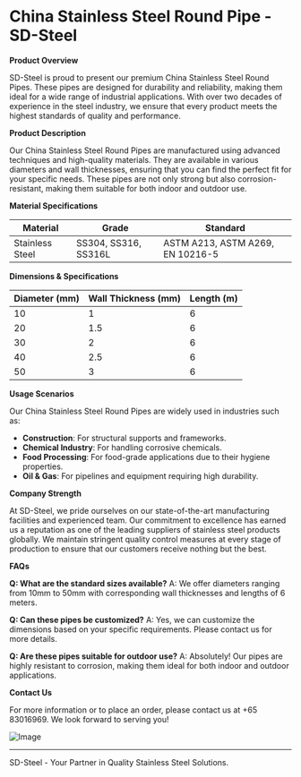 # China Stainless Steel Round Pipe - SD-Steel

**Product Overview**

SD-Steel is proud to present our premium China Stainless Steel Round Pipes. These pipes are designed for durability and reliability, making them ideal for a wide range of industrial applications. With over two decades of experience in the steel industry, we ensure that every product meets the highest standards of quality and performance.

**Product Description**

Our China Stainless Steel Round Pipes are manufactured using advanced techniques and high-quality materials. They are available in various diameters and wall thicknesses, ensuring that you can find the perfect fit for your specific needs. These pipes are not only strong but also corrosion-resistant, making them suitable for both indoor and outdoor use.

**Material Specifications**

| Material | Grade | Standard |
|----------|-------|---------|
| Stainless Steel | SS304, SS316, SS316L | ASTM A213, ASTM A269, EN 10216-5 |

**Dimensions & Specifications**

| Diameter (mm) | Wall Thickness (mm) | Length (m) |
|---------------|---------------------|------------|
| 10            | 1                   | 6          |
| 20            | 1.5                 | 6          |
| 30            | 2                   | 6          |
| 40            | 2.5                 | 6          |
| 50            | 3                   | 6          |

**Usage Scenarios**

Our China Stainless Steel Round Pipes are widely used in industries such as:

- **Construction**: For structural supports and frameworks.
- **Chemical Industry**: For handling corrosive chemicals.
- **Food Processing**: For food-grade applications due to their hygiene properties.
- **Oil & Gas**: For pipelines and equipment requiring high durability.

**Company Strength**

At SD-Steel, we pride ourselves on our state-of-the-art manufacturing facilities and experienced team. Our commitment to excellence has earned us a reputation as one of the leading suppliers of stainless steel products globally. We maintain stringent quality control measures at every stage of production to ensure that our customers receive nothing but the best.

**FAQs**

**Q: What are the standard sizes available?**
A: We offer diameters ranging from 10mm to 50mm with corresponding wall thicknesses and lengths of 6 meters.

**Q: Can these pipes be customized?**
A: Yes, we can customize the dimensions based on your specific requirements. Please contact us for more details.

**Q: Are these pipes suitable for outdoor use?**
A: Absolutely! Our pipes are highly resistant to corrosion, making them ideal for both indoor and outdoor applications.

**Contact Us**

For more information or to place an order, please contact us at +65 83016969. We look forward to serving you!

![Image](https://github.com/user-attachments/assets/2567258e-e124-4816-932d-1809bd27ef0b)

---

SD-Steel - Your Partner in Quality Stainless Steel Solutions.